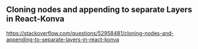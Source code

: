 ## Cloning nodes and appending to separate Layers in React-Konva
https://stackoverflow.com/questions/52958481/cloning-nodes-and-appending-to-separate-layers-in-react-konva